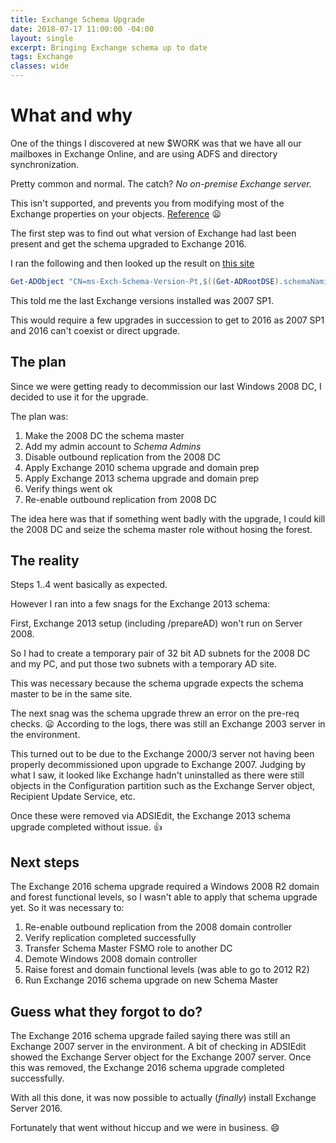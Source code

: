 ```yaml
---
title: Exchange Schema Upgrade
date: 2018-07-17 11:00:00 -04:00
layout: single
excerpt: Bringing Exchange schema up to date
tags: Exchange
classes: wide
---
```

# What and why

One of the things I discovered at new $WORK was that we have all our mailboxes in Exchange Online, and are using ADFS and directory synchronization.

Pretty common and normal.
The catch?
*No on-premise Exchange server.*

This isn't supported, and prevents you from modifying most of the Exchange properties on your objects. [Reference][supported-link] :frowning:

The first step was to find out what version of Exchange had last been present and get the schema upgraded to Exchange 2016.

I ran the following and then looked up the result on [this site][schemaVersion-link]

```powershell
Get-ADObject "CN=ms-Exch-Schema-Version-Pt,$((Get-ADRootDSE).schemaNamingContext)" -Property RangeUpper
```

This told me the last Exchange versions installed was 2007 SP1.

This would require a few upgrades in succession to get to 2016 as 2007 SP1 and 2016 can't coexist or direct upgrade.

## The plan

Since we were getting ready to decommission our last Windows 2008 DC, I decided to use it for the upgrade.

The plan was:

1. Make the 2008 DC the schema master
2. Add my admin account to *Schema Admins*
3. Disable outbound replication from the 2008 DC
4. Apply Exchange 2010 schema upgrade and domain prep
5. Apply Exchange 2013 schema upgrade and domain prep
6. Verify things went ok
7. Re-enable outbound replication from 2008 DC

The idea here was that if something went badly with the upgrade, I could kill the 2008 DC and seize the schema master role without hosing the forest.

## The reality

Steps 1..4 went basically as expected.

However I ran into a few snags for the Exchange 2013 schema:

First, Exchange 2013 setup (including /prepareAD) won't run on Server 2008.

So I had to create a temporary pair of 32 bit AD subnets for the 2008 DC and my PC, and put those two subnets with a temporary AD site.

This was necessary because the schema upgrade expects the schema master to be in the same site.

The next snag was the schema upgrade threw an error on the pre-req checks. :frowning:
According to the logs, there was still an Exchange 2003 server in the environment.

This turned out to be due to the Exchange 2000/3 server not having been properly decommissioned upon upgrade to Exchange 2007. Judging by what I saw, it looked like Exchange hadn't uninstalled as there were still objects in the Configuration partition such as the Exchange Server object, Recipient Update Service, etc.

Once these were removed via ADSIEdit, the Exchange 2013 schema upgrade completed without issue. :thumbsup:

## Next steps

The Exchange 2016 schema upgrade required a Windows 2008 R2 domain and forest functional levels, so I wasn't able to apply that schema upgrade yet. So it was necessary to:

1. Re-enable outbound replication from the 2008 domain controller
2. Verify replication completed successfully
3. Transfer Schema Master FSMO role to another DC
4. Demote Windows 2008 domain controller
5. Raise forest and domain functional levels (was able to go to 2012 R2)
6. Run Exchange 2016 schema upgrade on new Schema Master

## Guess what they forgot to do?

The Exchange 2016 schema upgrade failed saying there was still an Exchange 2007 server in the environment.
A bit of checking in ADSIEdit showed the Exchange Server object for the Exchange 2007 server. Once this was removed, the Exchange 2016 schema upgrade completed successfully.

With all this done, it was now possible to actually (*finally*) install Exchange Server 2016.

Fortunately that went without hiccup and we were in business. :smile:

[schemaVersion-link]:https://eightwone.com/references/schema-versions/
[supported-link]:https://blogs.technet.microsoft.com/exchange/2012/12/05/decommissioning-your-exchange-2010-servers-in-a-hybrid-deployment/
